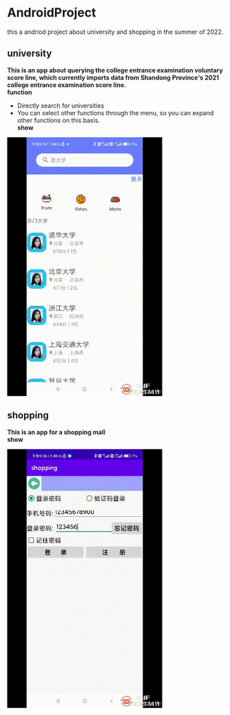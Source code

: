 # AndroidProject
 this a andriod project about university and shopping in the summer of 2022.


 ##  university
**This is an app about querying the college entrance examination voluntary score line, which currently imports data from Shandong Province's 2021 college entrance examination score line.**  
**function** 
- Directly search for universities
- You can select other functions through the menu, so you can expand other functions on this basis.  
**show**
  
![find wild](gifs/university.gif) 

 ##  shopping
 **This is an app for a shopping mall**  
 **show**
 
![image](gifs/shopping.gif)


